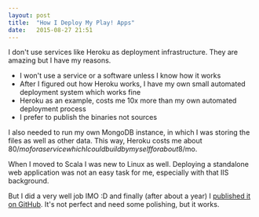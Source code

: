 ```yaml
---
layout: post
title:  "How I Deploy My Play! Apps"
date:   2015-08-27 21:51
---
```


I don't use services like Heroku as deployment infrastructure. They are amazing but I have my reasons.

<!--more-->

* I won't use a service or a software unless I know how it works
* After I figured out how Heroku works, I have my own small automated deployment system which works fine
* Heroku as an example, costs me 10x more than my own automated deployment process
* I prefer to publish the binaries not sources

I also needed to run my own MongoDB instance, in which I was storing the files as well as other data. This way, Heroku costs me about 80$/mo for a service which I could build by myself for about 8$/mo.

When I moved to Scala I was new to Linux as well. Deploying a standalone web application was not an easy task for me, especially with that IIS background.

But I did a very well job IMO :D and finally (after about a year) I [published it on GitHub](https://github.com/AmirKarimi/play-publish). It's not perfect and need some polishing, but it works.